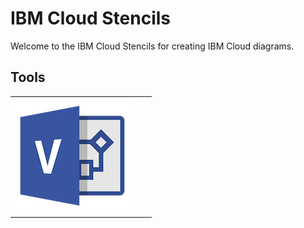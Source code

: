 # IBM Cloud Stencils

Welcome to the IBM Cloud Stencils for creating IBM Cloud diagrams.

## Tools

| | | |
| :--: | :---: | :---: |
| [![Visio](images/Microsoft-Visio-2013-icon.png)](visio/visio.md) | | | 

